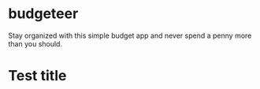 # budgeteer

Stay organized with this simple budget app and never spend a penny more than you should.

# Test title
